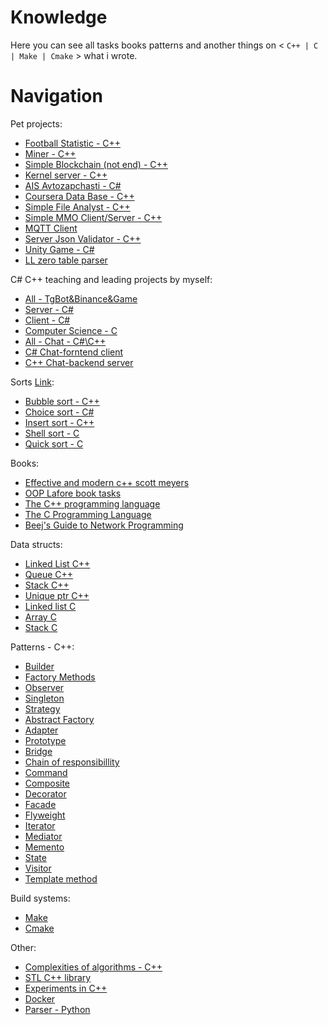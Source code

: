 # Knowledge
Here you can see all tasks books patterns and another things on < `C++ | C | Make | Cmake` > what i wrote.

# Navigation 

Pet projects:
- [Football Statistic - C++](https://gitlab.com/dimmarvel/football)
- [Miner - C++](https://gitlab.com/dimmarvel/miner)
- [Simple Blockchain (not end) - C++](https://gitlab.com/dimmarvel/dblockchain)
- [Kernel server - C++](https://gitlab.com/dimmarvel/cpp_server_kernel)
- [AIS Avtozapchasti - C#](https://github.com/dimmarvel/ais_avtozapchasi24)
- [Coursera Data Base - C++](https://github.com/dimmarvel/education/tree/master/C%2B%2B/Pet%20Projects/DataBase%20Date(Coursera%20finaly%20task))
- [Simple File Analyst - C++](https://github.com/dimmarvel/education/tree/master/C%2B%2B/Pet%20Projects/FileAnalyst)
- [Simple MMO Client/Server - C++](https://github.com/dimmarvel/mmo_client_server_asio)
- [MQTT Client](https://github.com/dimmarvel/mqtt_client)
- [Server Json Validator - C++](https://github.com/dimmarvel/server_check_json)
- [Unity Game - C#](https://github.com/dimmarvel/game_human_simulator)
- [LL zero table parser](https://github.com/dimmarvel/ll_zero_table_parser)

C# C++ teaching and leading projects by myself:
- [All - TgBot&Binance&Game](https://gitlab.com/c6779)
- [Server - C#](https://gitlab.com/c6779/server)
- [Client - C#](https://gitlab.com/c6779/client)
- [Computer Science - C](https://gitlab.com/c6779/ComputerScience)
- [All - Chat - C#\C++](https://gitlab.com/awesome-startup-dvd)
- [C# Chat-forntend client](https://gitlab.com/awesome-startup-dvd/csharp-group/csharp-client)
- [C++ Chat-backend server](https://gitlab.com/awesome-startup-dvd/cpp-group/cpp-server)

Sorts [Link]():
- [Bubble sort - C++](https://github.com/dimmarvel/education/blob/master/C%2B%2B/Algorithms/Srot%20on%20C%2B%2B/bubble_sort.cpp)
- [Choice sort - C#](https://github.com/dimmarvel/education/blob/master/C%2B%2B/Algorithms/Srot%20on%20C%2B%2B/choise_sort.cpp)
- [Insert sort - C++](https://github.com/dimmarvel/education/blob/master/C%2B%2B/Algorithms/Srot%20on%20C%2B%2B/insert_sort.cpp)
- [Shell sort - C](https://github.com/dimmarvel/education/blob/master/C/Algorithm/shellsort.c)
- [Quick sort - C](https://github.com/dimmarvel/education/blob/master/C/Algorithm/qsort.c)

Books:
- [Effective and modern c++ scott meyers](https://github.com/dimmarvel/education/tree/master/C%2B%2B/Books/Effective%20and%20modern%20c%2B%2B%20scott%20meyers)
- [OOP Lafore book tasks](https://github.com/dimmarvel/oop_in_cpp_author_lafore)
- [The C++ programming language](https://github.com/dimmarvel/education/tree/master/C%2B%2B/Books/The%20C%2B%2B%20programming%20language)
- [The C Programming Language](https://github.com/dimmarvel/education/tree/master/C/The%20C%20Programming%20Language)
- [Beej's Guide to Network Programming](https://github.com/dimmarvel/Beej_Jorgensen_network)

Data structs:
- [Linked List C++](https://github.com/dimmarvel/education/blob/master/C%2B%2B/Data%20struct/LinkedList.cpp)
- [Queue C++](https://github.com/dimmarvel/education/blob/master/C%2B%2B/Data%20struct/Queue.cpp)
- [Stack C++](https://github.com/dimmarvel/education/blob/master/C%2B%2B/Data%20struct/Stack.cpp)
- [Unique ptr C++](https://github.com/dimmarvel/education/blob/master/C%2B%2B/Pet%20Projects/Smart%20pointers/unique_ptr.cpp)
- [Linked list C](https://github.com/dimmarvel/education/tree/master/C/Data%20structures/linked_list)
- [Array C](https://github.com/dimmarvel/education/tree/master/C/Data%20structures/array)
- [Stack C](https://github.com/dimmarvel/education/tree/master/C/Data%20structures/stack)

Patterns - C++:
- [Builder](https://github.com/dimmarvel/education/blob/master/C%2B%2B/Patterns%20on%20C%2B%2B/Builder.cpp)
- [Factory Methods](https://github.com/dimmarvel/education/blob/master/C%2B%2B/Patterns%20on%20C%2B%2B/Factory%20Method.cpp)
- [Observer](https://github.com/dimmarvel/education/blob/master/C%2B%2B/Patterns%20on%20C%2B%2B/Observer.cpp)
- [Singleton](https://github.com/dimmarvel/education/blob/master/C%2B%2B/Patterns%20on%20C%2B%2B/Singleton.cpp)
- [Strategy](https://github.com/dimmarvel/education/blob/master/C%2B%2B/Patterns%20on%20C%2B%2B/Strategy.cpp)
- [Abstract Factory](https://github.com/dimmarvel/education/blob/master/C%2B%2B/Patterns%20on%20C%2B%2B/Abstract%20Factory.cpp)
- [Adapter](https://github.com/dimmarvel/education/blob/master/C%2B%2B/Patterns%20on%20C%2B%2B/Adapter.cpp)
- [Prototype](https://github.com/dimmarvel/education/blob/master/C%2B%2B/Patterns%20on%20C%2B%2B/Prototype.cpp)
- [Bridge](https://github.com/dimmarvel/education/blob/master/C%2B%2B/Patterns%20on%20C%2B%2B/Bridge.cpp)
- [Chain of responsibillity](https://github.com/dimmarvel/education/blob/master/C%2B%2B/Patterns%20on%20C%2B%2B/Chain_of_responsibility.cpp)
- [Command](https://github.com/dimmarvel/education/blob/master/C%2B%2B/Patterns%20on%20C%2B%2B/Command.cpp)
- [Composite](https://github.com/dimmarvel/education/blob/master/C%2B%2B/Patterns%20on%20C%2B%2B/Composite.cpp)
- [Decorator](https://github.com/dimmarvel/education/blob/master/C%2B%2B/Patterns%20on%20C%2B%2B/Decorator.cpp)
- [Facade](https://github.com/dimmarvel/education/blob/master/C%2B%2B/Patterns%20on%20C%2B%2B/Facade.cpp)
- [Flyweight](https://github.com/dimmarvel/education/blob/master/C%2B%2B/Patterns%20on%20C%2B%2B/Flyweight.cpp)
- [Iterator](https://github.com/dimmarvel/education/blob/master/C%2B%2B/Patterns%20on%20C%2B%2B/Iterator.cpp)
- [Mediator](https://github.com/dimmarvel/education/blob/master/C%2B%2B/Patterns%20on%20C%2B%2B/Mediator.cpp)
- [Memento](https://github.com/dimmarvel/education/blob/master/C%2B%2B/Patterns%20on%20C%2B%2B/Memento.cpp)
- [State](https://github.com/dimmarvel/education/blob/master/C%2B%2B/Patterns%20on%20C%2B%2B/State.cpp)
- [Visitor](https://github.com/dimmarvel/education/blob/master/C%2B%2B/Patterns%20on%20C%2B%2B/Visitor.cpp)
- [Template method](https://github.com/dimmarvel/education/blob/master/C%2B%2B/Patterns%20on%20C%2B%2B/Template_method.cpp)

Build systems:
- [Make](https://github.com/dimmarvel/education/tree/master/C%2B%2B/Build/Makefile)
- [Cmake](https://github.com/dimmarvel/education/tree/master/CMake)

Other:
- [Complexities of algorithms - C++](https://github.com/dimmarvel/education/tree/master/C%2B%2B/Algorithms/complexity%20of%20algorithms)
- [STL C++ library](https://github.com/dimmarvel/education/tree/master/C%2B%2B/STL-std)
- [Experiments in C++](https://github.com/dimmarvel/education/tree/master/C%2B%2B/All%20shit)
- [Docker](https://github.com/dimmarvel/education/tree/master/Docker)
- [Parser - Python](https://github.com/dimmarvel/parsers_)
